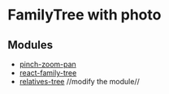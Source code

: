 # FamilyTree with photo

## Modules

* [pinch-zoom-pan](https://www.npmjs.com/package/pinch-zoom-pan)
* [react-family-tree](https://www.npmjs.com/package/react-family-tree)
* [relatives-tree](https://www.npmjs.com/package/relatives-tree) //modify the module//
